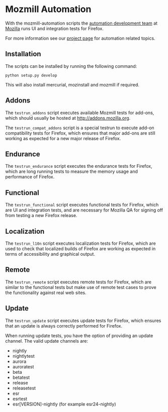 # Mozmill Automation
With the mozmill-automation scripts the [automation development team][team]
at [Mozilla][mozilla] runs UI and integration tests for Firefox.

For more information see our [project page][project] for automation
related topics.

[team]: https://wiki.mozilla.org/Auto-tools/Automation_Development
[mozilla]: http://www.mozilla.org/
[project]: https://wiki.mozilla.org/Auto-tools/Automation_Development/Projects/Mozmill_Automation

## Installation
The scripts can be installed by running the following command:

    python setup.py develop

This will also install mercurial, mozinstall and mozmill if required.

## Addons
The `testrun_addons` script executes available Mozmill tests for add-ons,
which should usually be hosted at http://addons.mozilla.org.

The `testrun_compat_addons` script is a special testrun to execute add-on
compatibility tests for Firefox, which ensures that major add-ons are still
working as expected for a new major release of Firefox.

## Endurance
The `testrun_endurance` script executes the endurance tests for Firefox,
which are long running tests to measure the memory usage and performance of
Firefox.

## Functional
The `testrun_functional` script executes functional tests for Firefox, which
are UI and integration tests, and are necessary for Mozilla QA for signing
off from testing a new Firefox release.

## Localization
The `testrun_l10n` script executes localization tests for Firefox, which are
used to check that localized builds of Firefox are working as expected in
terms of accessibility and graphical output.

## Remote
The `testrun_remote` script executes remote tests for Firefox, which are
similar to the functional tests but make use of remote test cases to prove
the functionality against real web sites.

## Update
The `testrun_update` script executes update tests for Firefox, which ensures
that an update is always correctly performed for Firefox.

When running update tests, you have the option of providing an update
channel. The valid update channels are:

* nightly
* nightlytest
* aurora
* auroratest
* beta
* betatest
* release
* releasetest
* esr
* esrtest
* esr[VERSION]-nightly (for example esr24-nightly)
